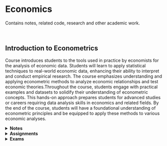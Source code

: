 <h1>Economics</b></h1>
<p>Contains notes, related code, research and other academic work.</p>
<br>
<h2>Introduction to Econometrics</h2>
<p>Course introduces students to the tools used in practice by economists for the analysis of economic data. Students will learn to apply statistical techniques to real-world economic data, enhancing their ability to interpret and conduct empirical research. The course emphasizes understanding and applying econometric methods to analyze economic relationships and test economic theories.Throughout the course, students engage with practical examples and datasets to solidify their understanding of econometric concepts. This hands-on approach prepares students for advanced studies or careers requiring data analysis skills in economics and related fields. By the end of the course, students will have a foundational understanding of econometric principles and be equipped to apply these methods to various economic analyses.</p>

<details name="econ_notes">
  <summary><strong>Notes</strong></summary>
  <ul style="padding-left: 30px;">
  </ul>
</details>

<details name="econ_assignments">
  <summary><strong>Assignments</strong></summary>
   <ul style="padding-left: 30px;">
     <li><a href="http://htmlpreview.github.io/?https://github.com/markrandyreid/economics/blob/main/assignments/econometrics.a1.html" target="_blank">Assignment One</a></li>
   </ul>    
</details>

<details name="econ_exams">
  <summary><strong>Exams</strong></summary>
  <ul style="padding-left: 30px;">
  </ul>

 <h2>Global Poverty</h2>
<p>Course examines the root causes, consequences, and potential solutions to poverty around the world. Through interdisciplinary approaches, students examine economic, political, social, and environmental factors that contribute to global inequality. The course includes case studies, policy analysis, and ethical debates to foster a deeper understanding of poverty’s complex dynamics.</p>

<details name="econ_notes">
  <summary><strong>Notes</strong></summary>
  <ul style="padding-left: 30px;">
  </ul>
</details>

<details name="econ_assignments">
  <summary><strong>Assignments</strong></summary>
   <ul style="padding-left: 30px;">
     <li><a href="http://htmlpreview.github.io/?https://github.com/markrandyreid/economics/blob/main/assignments/econometrics.a1.html" target="_blank">Assignment One</a></li>
   </ul>    
</details>

<details name="econ_exams">
  <summary><strong>Exams</strong></summary>
  <ul style="padding-left: 30px;">
  </ul>
 
</details>
